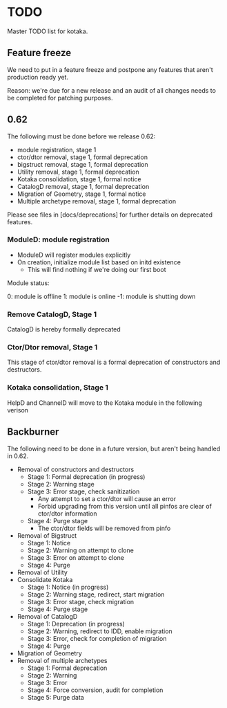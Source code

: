 # TODO

Master TODO list for kotaka.

## Feature freeze

We need to put in a feature freeze and postpone any features that aren't
production ready yet.

Reason: we're due for a new release and an audit of all changes needs to
be completed for patching purposes.

## 0.62

The following must be done before we release 0.62:

* module registration, stage 1
* ctor/dtor removal, stage 1, formal deprecation
* bigstruct removal, stage 1, formal deprecation
* Utility removal, stage 1, formal deprecation
* Kotaka consolidation, stage 1, formal notice
* CatalogD removal, stage 1, formal deprecation
* Migration of Geometry, stage 1, formal notice
* Multiple archetype removal, stage 1, formal deprecation

Please see files in [docs/deprecations] for further details on deprecated features.

### ModuleD: module registration

* ModuleD will register modules explicitly
* On creation, initialize module list based on initd existence
  * This will find nothing if we're doing our first boot

Module status:

0: module is offline
1: module is online
-1: module is shutting down

### Remove CatalogD, Stage 1

CatalogD is hereby formally deprecated

### Ctor/Dtor removal, Stage 1

This stage of ctor/dtor removal is a formal deprecation of constructors and destructors.

### Kotaka consolidation, Stage 1

HelpD and ChannelD will move to the Kotaka module in the following verison

## Backburner

The following need to be done in a future version, but aren't being handled in 0.62.

* Removal of constructors and destructors
  * Stage 1: Formal deprecation (in progress)
  * Stage 2: Warning stage
  * Stage 3: Error stage, check sanitization
    * Any attempt to set a ctor/dtor will cause an error
    * Forbid upgrading from this version until all pinfos are clear of ctor/dtor information
  * Stage 4: Purge stage
    * The ctor/dtor fields will be removed from pinfo
* Removal of Bigstruct
  * Stage 1: Notice
  * Stage 2: Warning on attempt to clone
  * Stage 3: Error on attempt to clone
  * Stage 4: Purge
* Removal of Utility
* Consolidate Kotaka
  * Stage 1: Notice (in progress)
  * Stage 2: Warning stage, redirect, start migration
  * Stage 3: Error stage, check migration
  * Stage 4: Purge stage
* Removal of CatalogD
  * Stage 1: Deprecation (in progress)
  * Stage 2: Warning, redirect to IDD, enable migration
  * Stage 3: Error, check for completion of migration
  * Stage 4: Purge
* Migration of Geometry
* Removal of multiple archetypes
  * Stage 1: Formal deprecation
  * Stage 2: Warning
  * Stage 3: Error
  * Stage 4: Force conversion, audit for completion
  * Stage 5: Purge data
